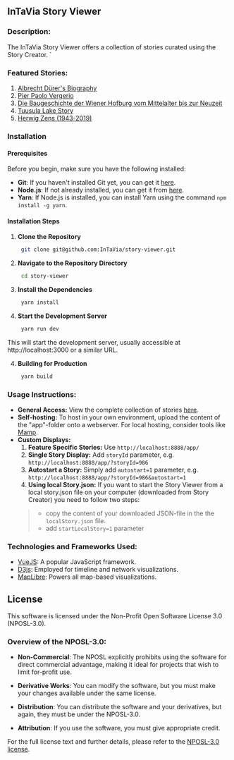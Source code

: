 ## **InTaVia Story Viewer**

### **Description:**
The InTaVia Story Viewer offers a collection of stories curated using the Story Creator. 
´
### **Featured Stories:**
1. [Albrecht Dürer's Biography](https://intavia.fluxguide.com/fluxguide/public/content/fluxguide/exhibitions/1/system/app/dist/index.html?storyId=986)
2. [Pier Paolo Vergerio](https://intavia.fluxguide.com/fluxguide/public/content/fluxguide/exhibitions/1/system/app/dist/index.html?storyId=940)
3. [Die Baugeschichte der Wiener Hofburg vom Mittelalter bis zur Neuzeit](https://intavia.fluxguide.com/fluxguide/public/content/fluxguide/exhibitions/1/system/app/dist/index.html?storyId=960)
4. [Tuusula Lake Story](https://intavia.fluxguide.com/fluxguide/public/content/fluxguide/exhibitions/1/system/app/dist/index.html?storyId=993)
5. [Herwig Zens (1943-2019)](https://intavia.fluxguide.com/fluxguide/public/content/fluxguide/exhibitions/1/system/app/dist/index.html?storyId=1012)

### Installation

#### Prerequisites

Before you begin, make sure you have the following installed:

- **Git**: If you haven't installed Git yet, you can get it [here](https://git-scm.com/).
- **Node.js**: If not already installed, you can get it from [here](https://nodejs.org/).
- **Yarn**: If Node.js is installed, you can install Yarn using the command `npm install -g yarn`.

#### Installation Steps

1. **Clone the Repository**

   ```bash 
    git clone git@github.com:InTaVia/story-viewer.git        

2. **Navigate to the Repository Directory**
   ```bash 
    cd story-viewer 
3. **Install the Dependencies**
   ```bash 
    yarn install 
3. **Start the Development Server**
   ```bash 
    yarn run dev 
  This will start the development server, usually accessible at http://localhost:3000 or a similar URL.

4. **Building for Production**
   ```bash 
    yarn build
### **Usage Instructions:**
- **General Access:** View the complete collection of stories [here](https://intavia.fluxguide.com/fluxguide/app).
- **Self-hosting:** To host in your own environment, upload the content of the "app"-folder onto a webserver. For local hosting, consider tools like [Mamp](https://www.mamp.info/).
- **Custom Displays:**
  1. **Feature Specific Stories:** Use `http://localhost:8888/app/`
  2. **Single Story Display:** Add `storyId` parameter, e.g. `http://localhost:8888/app/?storyId=986`
  3. **Autostart a Story:** Simply add `autostart=1` parameter, e.g. `http://localhost:8888/app/?storyId=986&autostart=1`
  4. **Using local Story.json:** If you want to start the Story Viewer from a local story.json file on your computer (downloaded from Story Creator) you need to follow two steps:
  > - copy the content of your downloaded JSON-file in the the `localStory.json` file. 
  > - add `startLocalStory=1` parameter 


### **Technologies and Frameworks Used:**
- [VueJS](https://vuejs.org/): A popular JavaScript framework.
- [D3js](https://d3js.org/): Employed for timeline and network visualizations.
- [MapLibre](https://maplibre.org/): Powers all map-based visualizations.

## License

This software is licensed under the Non-Profit Open Software License 3.0 (NPOSL-3.0).

### Overview of the NPOSL-3.0:

- **Non-Commercial**: The NPOSL explicitly prohibits using the software for direct commercial advantage, making it ideal for projects that wish to limit for-profit use.
  
- **Derivative Works**: You can modify the software, but you must make your changes available under the same license.
  
- **Distribution**: You can distribute the software and your derivatives, but again, they must be under the NPOSL-3.0.

- **Attribution**: If you use the software, you must give appropriate credit.

For the full license text and further details, please refer to the [NPOSL-3.0 license](https://opensource.org/licenses/NPOSL-3.0).
